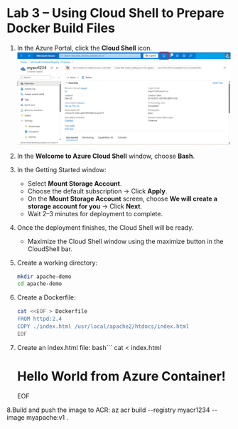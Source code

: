 # Lab 3 – Using Cloud Shell to Prepare Docker Build Files

1. In the Azure Portal, click the **Cloud Shell** icon.  
![](./azurelab/csd.5.png)
2. In the **Welcome to Azure Cloud Shell** window, choose **Bash**.  
3. In the Getting Started window:  
   - Select **Mount Storage Account**.  
   - Choose the default subscription → Click **Apply**.  
   - On the **Mount Storage Account** screen, choose **We will create a storage account for you** → Click **Next**.  
   - Wait 2–3 minutes for deployment to complete.  

4. Once the deployment finishes, the Cloud Shell will be ready.  
   - Maximize the Cloud Shell window using the maximize button in the CloudShell bar.  

5. Create a working directory:  
   ```bash
   mkdir apache-demo
   cd apache-demo
   
6. Create a Dockerfile:
   ```bash
   cat <<EOF > Dockerfile
   FROM httpd:2.4
   COPY ./index.html /usr/local/apache2/htdocs/index.html
   EOF
   
7. Create an index.html file:
   bash```
   cat <<EOF > index.html
   <html>
   <head><title>Hello World</title></head>
   <body><h1>Hello World from Azure Container!</h1></body>
   </html>
   EOF
   
8.Build and push the image to ACR:
az acr build --registry myacr1234 --image myapache:v1 .

